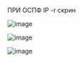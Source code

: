 

ПРИ ОСПФ IP -r скрин



![image](https://github.com/vxsetup/vxdemo/assets/146210764/9c012adf-bb58-4abb-8e8d-0b9438cbf39c)


![image](https://github.com/vxsetup/vxdemo/assets/146210764/b4c414d8-8c86-4a60-b6a7-3f7ba9165394)



![image](https://github.com/vxsetup/vxdemo/assets/146210764/91880206-df6a-46db-b639-da448a67c214)

